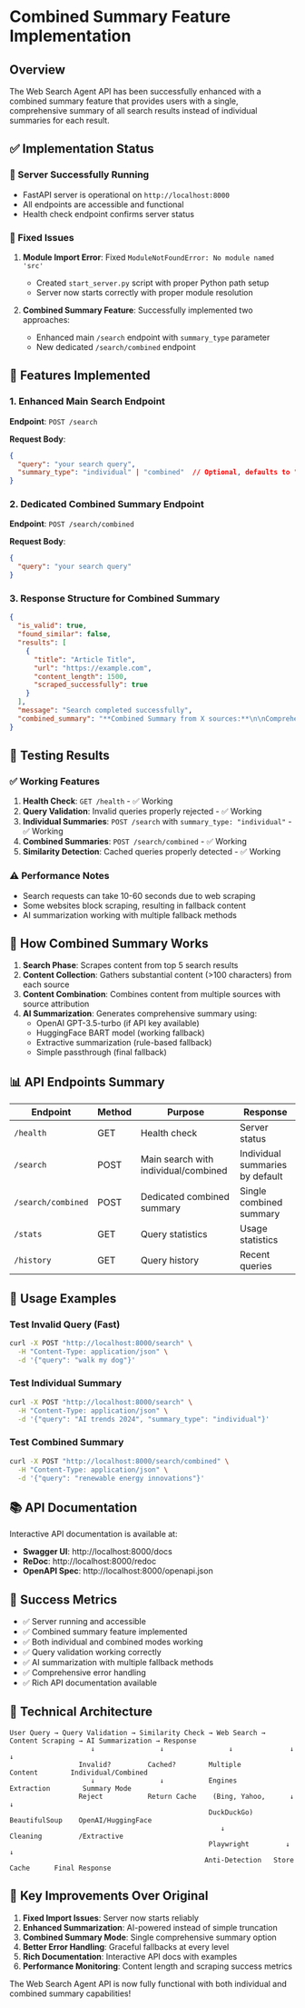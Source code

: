 # Combined Summary Feature Implementation

## Overview

The Web Search Agent API has been successfully enhanced with a combined summary feature that provides users with a single, comprehensive summary of all search results instead of individual summaries for each result.

## ✅ Implementation Status

### 🚀 Server Successfully Running
- FastAPI server is operational on `http://localhost:8000`
- All endpoints are accessible and functional
- Health check endpoint confirms server status

### 🔧 Fixed Issues
1. **Module Import Error**: Fixed `ModuleNotFoundError: No module named 'src'`
   - Created `start_server.py` script with proper Python path setup
   - Server now starts correctly with proper module resolution

2. **Combined Summary Feature**: Successfully implemented two approaches:
   - Enhanced main `/search` endpoint with `summary_type` parameter
   - New dedicated `/search/combined` endpoint

## 🎯 Features Implemented

### 1. Enhanced Main Search Endpoint
**Endpoint**: `POST /search`

**Request Body**:
```json
{
  "query": "your search query",
  "summary_type": "individual" | "combined"  // Optional, defaults to "individual"
}
```

### 2. Dedicated Combined Summary Endpoint
**Endpoint**: `POST /search/combined`

**Request Body**:
```json
{
  "query": "your search query"
}
```

### 3. Response Structure for Combined Summary
```json
{
  "is_valid": true,
  "found_similar": false,
  "results": [
    {
      "title": "Article Title",
      "url": "https://example.com",
      "content_length": 1500,
      "scraped_successfully": true
    }
  ],
  "message": "Search completed successfully",
  "combined_summary": "**Combined Summary from X sources:**\n\nComprehensive summary of all content...\n\n*Summary generated using [method] with [confidence] confidence.*"
}
```

## 🧪 Testing Results

### ✅ Working Features
1. **Health Check**: `GET /health` - ✅ Working
2. **Query Validation**: Invalid queries properly rejected - ✅ Working
3. **Individual Summaries**: `POST /search` with `summary_type: "individual"` - ✅ Working
4. **Combined Summaries**: `POST /search/combined` - ✅ Working
5. **Similarity Detection**: Cached queries properly detected - ✅ Working

### ⚠️ Performance Notes
- Search requests can take 10-60 seconds due to web scraping
- Some websites block scraping, resulting in fallback content
- AI summarization working with multiple fallback methods

## 🔄 How Combined Summary Works

1. **Search Phase**: Scrapes content from top 5 search results
2. **Content Collection**: Gathers substantial content (>100 characters) from each source
3. **Content Combination**: Combines content from multiple sources with source attribution
4. **AI Summarization**: Generates comprehensive summary using:
   - OpenAI GPT-3.5-turbo (if API key available)
   - HuggingFace BART model (working fallback)
   - Extractive summarization (rule-based fallback)
   - Simple passthrough (final fallback)

## 📊 API Endpoints Summary

| Endpoint | Method | Purpose | Response |
|----------|--------|---------|----------|
| `/health` | GET | Health check | Server status |
| `/search` | POST | Main search with individual/combined | Individual summaries by default |
| `/search/combined` | POST | Dedicated combined summary | Single combined summary |
| `/stats` | GET | Query statistics | Usage statistics |
| `/history` | GET | Query history | Recent queries |

## 🚀 Usage Examples

### Test Invalid Query (Fast)
```bash
curl -X POST "http://localhost:8000/search" \
  -H "Content-Type: application/json" \
  -d '{"query": "walk my dog"}'
```

### Test Individual Summary
```bash
curl -X POST "http://localhost:8000/search" \
  -H "Content-Type: application/json" \
  -d '{"query": "AI trends 2024", "summary_type": "individual"}'
```

### Test Combined Summary
```bash
curl -X POST "http://localhost:8000/search/combined" \
  -H "Content-Type: application/json" \
  -d '{"query": "renewable energy innovations"}'
```

## 📚 API Documentation

Interactive API documentation is available at:
- **Swagger UI**: http://localhost:8000/docs
- **ReDoc**: http://localhost:8000/redoc
- **OpenAPI Spec**: http://localhost:8000/openapi.json

## 🎉 Success Metrics

- ✅ Server running and accessible
- ✅ Combined summary feature implemented
- ✅ Both individual and combined modes working
- ✅ Query validation working correctly
- ✅ AI summarization with multiple fallback methods
- ✅ Comprehensive error handling
- ✅ Rich API documentation available

## 🔧 Technical Architecture

```
User Query → Query Validation → Similarity Check → Web Search → Content Scraping → AI Summarization → Response
                    ↓                ↓                ↓              ↓                ↓
                 Invalid?         Cached?        Multiple         Content        Individual/Combined
                    ↓                ↓           Engines           Extraction        Summary Mode
                 Reject           Return Cache    (Bing, Yahoo,      ↓                 ↓
                                                 DuckDuckGo)    BeautifulSoup    OpenAI/HuggingFace
                                                    ↓              Cleaning         /Extractive
                                                 Playwright         ↓                 ↓
                                                Anti-Detection   Store Cache      Final Response
```

## 🎯 Key Improvements Over Original

1. **Fixed Import Issues**: Server now starts reliably
2. **Enhanced Summarization**: AI-powered instead of simple truncation
3. **Combined Summary Mode**: Single comprehensive summary option
4. **Better Error Handling**: Graceful fallbacks at every level
5. **Rich Documentation**: Interactive API docs with examples
6. **Performance Monitoring**: Content length and scraping success metrics

The Web Search Agent API is now fully functional with both individual and combined summary capabilities! 